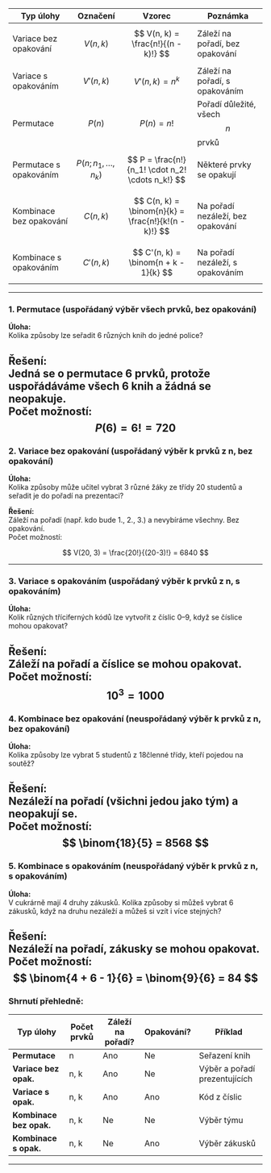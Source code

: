 
| Typ úlohy                | Označení           | Vzorec                                                           | Poznámka                                          |
|--------------------------|--------------------|-------------------------------------------------------------------|---------------------------------------------------|
| Variace bez opakování    | $$ V(n, k) $$       | $$ V(n, k) = \frac{n!}{(n - k)!} $$                              | Záleží na pořadí, bez opakování                   |
| Variace s opakováním     | $$ V'(n, k) $$      | $$ V'(n, k) = n^k $$                                             | Záleží na pořadí, s opakováním                    |
| Permutace                | $$ P(n) $$          | $$ P(n) = n! $$                                                  | Pořadí důležité, všech $$ n $$ prvků              |
| Permutace s opakováním   | $$ P(n; n_1, \dots, n_k) $$ | $$ P = \frac{n!}{n_1! \cdot n_2! \cdots n_k!} $$        | Některé prvky se opakují                           |
| Kombinace bez opakování  | $$ C(n, k) $$       | $$ C(n, k) = \binom{n}{k} = \frac{n!}{k!(n - k)!} $$             | Na pořadí nezáleží, bez opakování                 |
| Kombinace s opakováním   | $$ C'(n, k) $$      | $$ C'(n, k) = \binom{n + k - 1}{k} $$                            | Na pořadí nezáleží, s opakováním                  |

---

### **1. Permutace (uspořádaný výběr všech prvků, bez opakování)**

**Úloha:**  
Kolika způsoby lze seřadit 6 různých knih do jedné police?

**Řešení:**  
Jedná se o permutace 6 prvků, protože uspořádáváme všech 6 knih a žádná se neopakuje.  
Počet možností: 
$$
P(6) = 6! = 720
$$
---

### **2. Variace bez opakování (uspořádaný výběr k prvků z n, bez opakování)**

**Úloha:**  
Kolika způsoby může učitel vybrat 3 různé žáky ze třídy 20 studentů a seřadit je do pořadí na prezentaci?

**Řešení:**  
Záleží na pořadí (např. kdo bude 1., 2., 3.) a nevybíráme všechny. Bez opakování.  
Počet možností:  

$$ V(20, 3) = \frac{20!}{(20-3)!} = 6840 $$

---

### **3. Variace s opakováním (uspořádaný výběr k prvků z n, s opakováním)**

**Úloha:**  
Kolik různých tříciferných kódů lze vytvořit z číslic 0–9, když se číslice mohou opakovat?

**Řešení:**  
Záleží na pořadí a číslice se mohou opakovat.  
Počet možností: 
$$ 
10^3 = 1000
$$
---

### **4. Kombinace bez opakování (neuspořádaný výběr k prvků z n, bez opakování)**

**Úloha:**  
Kolika způsoby lze vybrat 5 studentů z 18členné třídy, kteří pojedou na soutěž?

**Řešení:**  
Nezáleží na pořadí (všichni jedou jako tým) a neopakují se.  
Počet možností:  
$$
\binom{18}{5} = 8568
$$
---

### **5. Kombinace s opakováním (neuspořádaný výběr k prvků z n, s opakováním)**

**Úloha:**  
V cukrárně mají 4 druhy zákusků. Kolika způsoby si můžeš vybrat 6 zákusků, když na druhu nezáleží a můžeš si vzít i více stejných?

**Řešení:**  
Nezáleží na pořadí, zákusky se mohou opakovat.  
Počet možností:  
$$
\binom{4 + 6 - 1}{6} = \binom{9}{6} = 84
$$
---

### Shrnutí přehledně:

|Typ úlohy|Počet prvků|Záleží na pořadí?|Opakování?|Příklad|
|---|---|---|---|---|
|**Permutace**|n|Ano|Ne|Seřazení knih|
|**Variace bez opak.**|n, k|Ano|Ne|Výběr a pořadí prezentujících|
|**Variace s opak.**|n, k|Ano|Ano|Kód z číslic|
|**Kombinace bez opak.**|n, k|Ne|Ne|Výběr týmu|
|**Kombinace s opak.**|n, k|Ne|Ano|Výběr zákusků|

---

